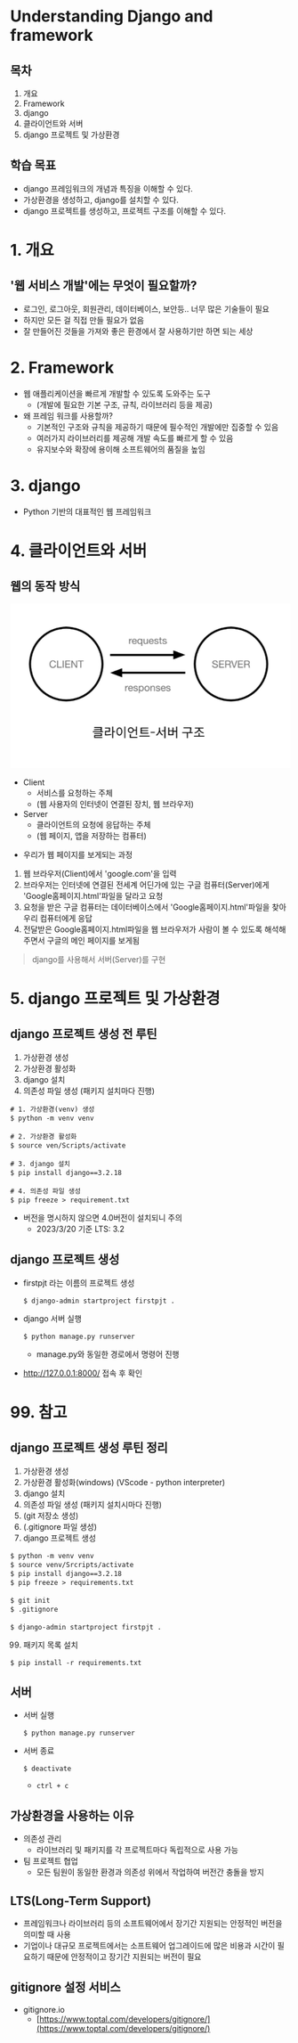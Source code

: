 # Understanding Django and framework
## 목차
1. 개요
2. Framework
3. django
4. 클라이언트와 서버
5. django 프로젝트 및 가상환경
## 학습 목표
* django 프레임워크의 개념과 특징을 이해할 수 있다.
* 가상환경을 생성하고, django를 설치할 수 있다.
* django 프로젝트를 생성하고, 프로젝트 구조를 이해할 수 있다.

# 1. 개요
## '웹 서비스 개발'에는 무엇이 필요할까?
* 로그인, 로그아웃, 회원관리, 데이터베이스, 보안등.. 너무 많은 기술들이 필요
* 하지만 모든 걸 직접 만들 필요가 없음
* 잘 만들어진 것들을 가져와 좋은 환경에서 잘 사용하기만 하면 되는 세상

# 2. Framework
* 웹 애플리케이션을 빠르게 개발할 수 있도록 도와주는 도구
  * (개발에 필요한 기본 구조, 규칙, 라이브러리 등을 제공)
* 왜 프레임 워크를 사용할까?
  * 기본적인 구조와 규칙을 제공하기 때문에 필수적인 개발에만 집중할 수 있음
  * 여러가지 라이브러리를 제공해 개발 속도를 빠르게 할 수 있음
  * 유지보수와 확장에 용이해 소프트웨어의 품질을 높임

# 3. django
* Python 기반의 대표적인 웹 프레임워크

# 4. 클라이언트와 서버
## 웹의 동작 방식
![django_01_01](img/django_01_01.png)

* Client
  * 서비스를 요청하는 주체
  * (웹 사용자의 인터넷이 연결된 장치, 웹 브라우저)
* Server
  * 클라이언트의 요청에 응답하는 주체
  * (웹 페이지, 앱을 저장하는 컴퓨터)

- 우리가 웹 페이지를 보게되는 과정
1. 웹 브라우저(Client)에서 'google.com'을 입력
2. 브라우저는 인터넷에 연결된 전세계 어딘가에 있는 구글 컴퓨터(Server)에게 'Google홈페이지.html'파일을 달라고 요청
3. 요청을 받은 구글 컴퓨터는 데이터베이스에서 'Google홈페이지.html'파일을 찾아 우리 컴퓨터에게 응답
4. 전달받은 Google홈페이지.html파일을 웹 브라우저가 사람이 볼 수 있도록 해석해주면서 구글의 메인 페이지를 보게됨
> django를 사용해서 서버(Server)를 구현

# 5. django 프로젝트 및 가상환경
## django 프로젝트 생성 전 루틴
1. 가상환경 생성
2. 가상환경 활성화
3. django 설치
4. 의존성 파일 생성 (패키지 설치마다 진행)

```console
# 1. 가상환경(venv) 생성
$ python -m venv venv

# 2. 가상환경 활성화
$ source ven/Scripts/activate

# 3. django 설치
$ pip install django==3.2.18

# 4. 의존성 파일 생성
$ pip freeze > requirement.txt
```
  * 버전을 명시하지 않으면 4.0버전이 설치되니 주의
    * 2023/3/20 기준 LTS: 3.2

## django 프로젝트 생성
* firstpjt 라는 이름의 프로젝트 생성
  ```console
  $ django-admin startproject firstpjt .
  ```
* django 서버 실행
  ```console
  $ python manage.py runserver
  ```
    * manage.py와 동일한 경로에서 명령어 진행

* http://127.0.0.1:8000/ 접속 후 확인

# 99. 참고
## django 프로젝트 생성 루틴 정리
1. 가상환경 생성
2. 가상환경 활성화(windows) (VScode - python interpreter)
3. django 설치
4. 의존성 파일 생성 (패키지 설치시마다 진행)
5. (git 저장소 생성)
6. (.gitignore 파일 생성)
7. django 프로젝트 생성

```console
$ python -m venv venv
$ source venv/Srcripts/activate
$ pip install django==3.2.18
$ pip freeze > requirements.txt

$ git init
$ .gitignore 

$ django-admin startproject firstpjt .
```
99. 패키지 목록 설치

  ```console
  $ pip install -r requirements.txt
  ```

## 서버

* 서버 실행
  ```console
  $ python manage.py runserver
  ```

* 서버 종료

  ```console
  $ deactivate
  ```

  * `ctrl + c`


## 가상환경을 사용하는 이유
* 의존성 관리
  * 라이브러리 및 패키지를 각 프로젝트마다 독립적으로 사용 가능
* 팀 프로젝트 협업
  * 모든 팀원이 동일한 환경과 의존성 위에서 작업하여 버전간 충돌을 방지

## LTS(Long-Term Support)
* 프레임워크나 라이브러리 등의 소프트웨어에서 장기간 지원되는 안정적인 버전을 의미할 때 사용
* 기업이나 대규모 프로젝트에서는 소프트웨어 업그레이드에 많은 비용과 시간이 필요하기 때문에 안정적이고 장기간 지원되는 버전이 필요

## gitignore 설정 서비스
* gitignore.io
  * [https://www.toptal.com/developers/gitignore/](https://www.toptal.com/developers/gitignore/)